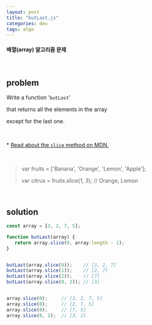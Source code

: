 ```yaml
---
layout: post
title: "butLast.js"
categories: dev
tags: algo
---
```


#### 배열(array) 알고리즘 문제

<br>

## problem

Write a function '`butLast`'

that returns all the elements in the array

except for the last one.

<br>

\* <u>Read about the `slice` method on MDN.</u>

<br>

> var fruits = ['Banana', 'Orange', 'Lemon', 'Apple'];
>
> var citrus = fruits.slice(1, 3);	// Orange, Lemon

<br>

## solution

```javascript
const array = [3, 2, 7, 5];

function butLast(array) {
   return array.slice(0, array.length - 1);
}


butLast(array.slice(0));	// [3, 2, 7]
butLast(array.slice(1));	// [2, 7]
butLast(array.slice(2));	// [7]
butLast(array.slice(0, 2));	// [3]


array.slice(0);		// [3, 2, 7, 5]
array.slice(0);		// [2, 7, 5]
array.slice(0);		// [7, 5]
array.slice(0, 2);	// [3, 2]
```



